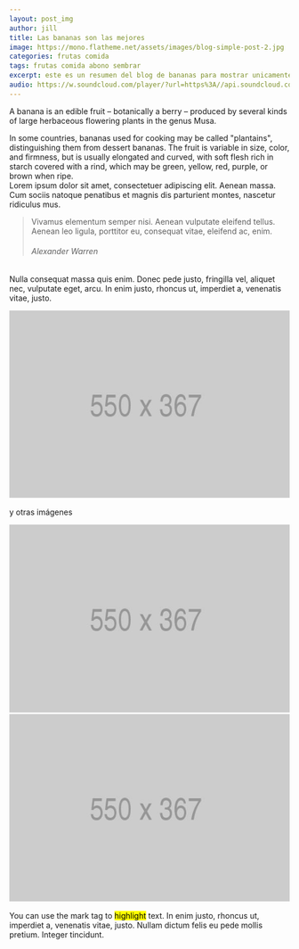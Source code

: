 ```yaml
---
layout: post_img
author: jill
title: Las bananas son las mejores
image: https://mono.flatheme.net/assets/images/blog-simple-post-2.jpg
categories: frutas comida 
tags: frutas comida abono sembrar
excerpt: este es un resumen del blog de bananas para mostrar unicamente en la página de inicio
audio: https://w.soundcloud.com/player/?url=https%3A//api.soundcloud.com/tracks/4973256&amp;color=%23ff5500&amp;visual=true
---
```

A banana is an edible fruit – botanically a berry – produced by several kinds
of large herbaceous flowering plants in the genus Musa.

In some countries, bananas used for cooking may be called "plantains",
distinguishing them from dessert bananas. The fruit is variable in size, color,
and firmness, but is usually elongated and curved, with soft flesh rich in
starch covered with a rind, which may be green, yellow, red, purple, or brown
when ripe.  
Lorem ipsum dolor sit amet, consectetuer adipiscing elit. Aenean massa. Cum sociis natoque penatibus et magnis dis parturient montes, nascetur ridiculus mus.

<blockquote class="blockquote margin-top-20">
    <p>Vivamus elementum semper nisi. Aenean vulputate eleifend tellus. Aenean leo ligula, porttitor eu, consequat vitae, eleifend ac, enim.</p>
    <footer class="blockquote-footer"><h6 class="font-family-tertiary font-small font-weight-normal uppercase">Alexander Warren</h6></footer>
</blockquote>



Nulla consequat massa quis enim. Donec pede justo, fringilla vel, aliquet nec, vulputate eget, arcu. In enim justo, rhoncus ut, imperdiet a, venenatis vitae, justo.

![una imagen](/assets/images/col-2.jpg)

y otras imágenes

<div class="margin-top-20 margin-bottom-20">
    <div class="row col-spacing-20">
        <div class="col-12 col-md-6">
            <img src="/assets/images/col-2.jpg" alt="">
        </div>
        <div class="col-12 col-md-6">
            <img src="/assets/images/col-2.jpg" alt="">
        </div>
    </div>
</div>

You can use the mark tag to <mark>highlight</mark> text. In enim justo, rhoncus ut, imperdiet a, venenatis vitae, justo. Nullam dictum felis eu pede mollis pretium. Integer tincidunt.
